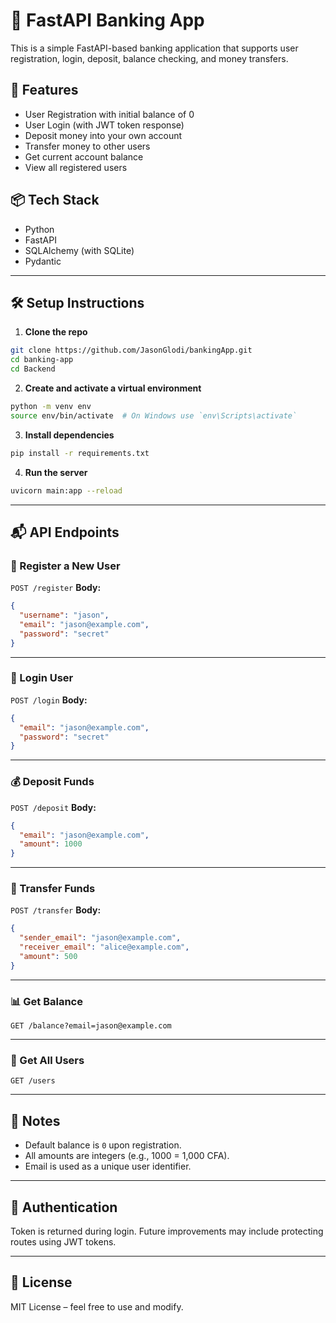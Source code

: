 # 💸 FastAPI Banking App

This is a simple FastAPI-based banking application that supports user registration, login, deposit, balance checking, and money transfers.

## 🚀 Features

- User Registration with initial balance of 0
- User Login (with JWT token response)
- Deposit money into your own account
- Transfer money to other users
- Get current account balance
- View all registered users

## 📦 Tech Stack

- Python
- FastAPI
- SQLAlchemy (with SQLite)
- Pydantic

---

## 🛠 Setup Instructions

1. **Clone the repo**

```bash
git clone https://github.com/JasonGlodi/bankingApp.git
cd banking-app
cd Backend
```

2. **Create and activate a virtual environment**

```bash
python -m venv env
source env/bin/activate  # On Windows use `env\Scripts\activate`
```

3. **Install dependencies**

```bash
pip install -r requirements.txt
```

4. **Run the server**

```bash
uvicorn main:app --reload
```

---

## 📬 API Endpoints

### 🔐 Register a New User

`POST /register`
**Body:**

```json
{
  "username": "jason",
  "email": "jason@example.com",
  "password": "secret"
}
```

---

### 🔐 Login User

`POST /login`
**Body:**

```json
{
  "email": "jason@example.com",
  "password": "secret"
}
```

---

### 💰 Deposit Funds

`POST /deposit`
**Body:**

```json
{
  "email": "jason@example.com",
  "amount": 1000
}
```

---

### 🔄 Transfer Funds

`POST /transfer`
**Body:**

```json
{
  "sender_email": "jason@example.com",
  "receiver_email": "alice@example.com",
  "amount": 500
}
```

---

### 📊 Get Balance

`GET /balance?email=jason@example.com`

---

### 👥 Get All Users

`GET /users`

---

## 📌 Notes

- Default balance is `0` upon registration.
- All amounts are integers (e.g., 1000 = 1,000 CFA).
- Email is used as a unique user identifier.

---

## 🔐 Authentication

Token is returned during login. Future improvements may include protecting routes using JWT tokens.

---

## 📄 License

MIT License – feel free to use and modify.
